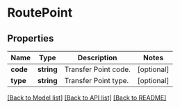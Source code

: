 # RoutePoint

## Properties
Name | Type | Description | Notes
------------ | ------------- | ------------- | -------------
**code** | **string** | Transfer Point code. | [optional] 
**type** | **string** | Transfer Point type. | [optional] 

[[Back to Model list]](../../README.md#documentation-for-models) [[Back to API list]](../../README.md#documentation-for-api-endpoints) [[Back to README]](../../README.md)

